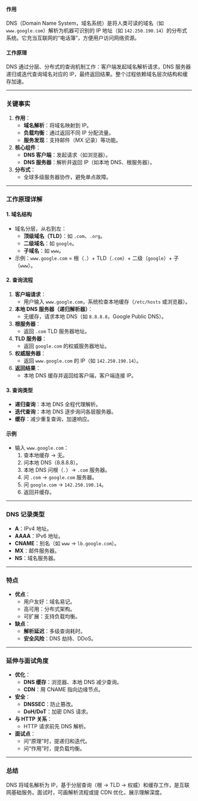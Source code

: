 
#### 作用
DNS（Domain Name System，域名系统）是将人类可读的域名（如 `www.google.com`）解析为机器可识别的 IP 地址（如 `142.250.190.14`）的分布式系统。它充当互联网的“电话簿”，方便用户访问网络资源。

#### 工作原理
DNS 通过分层、分布式的查询机制工作：客户端发起域名解析请求，DNS 服务器递归或迭代查询域名对应的 IP，最终返回结果。整个过程依赖域名层次结构和缓存加速。

---

### 关键事实
1. **作用**：
   - **域名解析**：将域名映射到 IP。
   - **负载均衡**：通过返回不同 IP 分配流量。
   - **服务发现**：支持邮件（MX 记录）等功能。
2. **核心组件**：
   - **DNS 客户端**：发起请求（如浏览器）。
   - **DNS 服务器**：解析并返回 IP（如本地 DNS、根服务器）。
3. **分布式**：
   - 全球多级服务器协作，避免单点故障。

---

### 工作原理详解
#### 1. 域名结构
- 域名分层，从右到左：
  - **顶级域名（TLD）**：如 `.com`、`.org`。
  - **二级域名**：如 `google`。
  - **子域名**：如 `www`。
- 示例：`www.google.com` = 根（`.`）+ TLD（`.com`）+ 二级（`google`）+ 子（`www`）。

#### 2. 查询流程
1. **客户端请求**：
   - 用户输入 `www.google.com`，系统检查本地缓存（`/etc/hosts` 或浏览器）。
2. **本地 DNS 服务器（递归解析器）**：
   - 无缓存，请求本地 DNS（如 `8.8.8.8`，Google Public DNS）。
3. **根服务器**：
   - 返回 `.com` TLD 服务器地址。
4. **TLD 服务器**：
   - 返回 `google.com` 的权威服务器地址。
5. **权威服务器**：
   - 返回 `www.google.com` 的 IP（如 `142.250.190.14`）。
6. **返回结果**：
   - 本地 DNS 缓存并返回给客户端，客户端连接 IP。

#### 3. 查询类型
- **递归查询**：本地 DNS 全程代理解析。
- **迭代查询**：本地 DNS 逐步询问各层服务器。
- **缓存**：减少重复查询，加速响应。

#### 示例
- 输入 `www.google.com`：
  1. 查本地缓存 -> 无。
  2. 问本地 DNS（8.8.8.8）。
  3. 本地 DNS 问根（`.`）-> `.com` 服务器。
  4. 问 `.com` -> `google.com` 服务器。
  5. 问 `google.com` -> `142.250.190.14`。
  6. 返回并缓存。

---

### DNS 记录类型
- **A**：IPv4 地址。
- **AAAA**：IPv6 地址。
- **CNAME**：别名（如 `www` -> `lb.google.com`）。
- **MX**：邮件服务器。
- **NS**：域名服务器。

---

### 特点
- **优点**：
  - 用户友好：域名易记。
  - 高可用：分布式架构。
  - 可扩展：支持负载均衡。
- **缺点**：
  - **解析延迟**：多级查询耗时。
  - **安全风险**：DNS 劫持、DDoS。

---

### 延伸与面试角度
- **优化**：
  - **DNS 缓存**：浏览器、本地 DNS 减少查询。
  - **CDN**：用 CNAME 指向边缘节点。
- **安全**：
  - **DNSSEC**：防止篡改。
  - **DoH/DoT**：加密 DNS 请求。
- **与 HTTP 关系**：
  - HTTP 请求前先 DNS 解析。
- **面试点**：
  - 问“原理”时，提递归和迭代。
  - 问“作用”时，提负载均衡。

---

### 总结
DNS 将域名解析为 IP，基于分层查询（根 -> TLD -> 权威）和缓存工作，是互联网基础服务。面试时，可画解析流程或提 CDN 优化，展示理解深度。